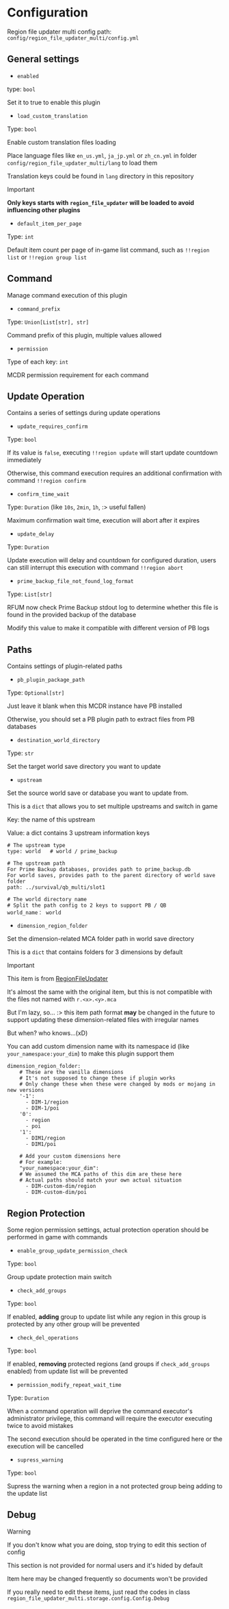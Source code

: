 # Configuration

Region file updater multi config path: `config/region_file_updater_multi/config.yml`


## General settings
- `enabled`

type: `bool`

Set it to true to enable this plugin


- `load_custom_translation`

Type: `bool`

Enable custom translation files loading

Place language files like `en_us.yml`, `ja_jp.yml` or `zh_cn.yml` in folder `config/region_file_updater_multi/lang` to load them

Translation keys could be found in `lang` directory in this repository

> [!IMPORTANT]
> **Only keys starts with `region_file_updater` will be loaded to avoid influencing other plugins**


- `default_item_per_page`

Type: `int`

Default item count per page of in-game list command, such as `!!region list` or `!!region group list`


## Command

Manage command execution of this plugin

- `command_prefix`

Type: `Union[List[str], str]`

Command prefix of this plugin, multiple values allowed


- `permission`

Type of each key: `int`

MCDR permission requirement for each command


## Update Operation

Contains a series of settings during update operations

- `update_requires_confirm`

Type: `bool`

If its value is `false`, executing `!!region update` will start update countdown immediately 

Otherwise, this command execution requires an additional confirmation with command `!!region confirm`

- `confirm_time_wait`

Type: `Duration` (like `10s`, `2min`, `1h`, :> useful fallen)

Maximum confirmation wait time, execution will abort after it expires

- `update_delay`

Type: `Duration`

Update execution will delay and countdown for configured duration, users can still interrupt this execution with command `!!region abort`

- `prime_backup_file_not_found_log_format`

Type: `List[str]`

RFUM now check Prime Backup stdout log to determine whether this file is found in the provided backup of the database

Modify this value to make it compatible with different version of PB logs


## Paths

Contains settings of plugin-related paths

- `pb_plugin_package_path`

Type: `Optional[str]`

Just leave it blank when this MCDR instance have PB installed

Otherwise, you should set a PB plugin path to extract files from PB databases

- `destination_world_directory`

Type: `str`

Set the target world save directory you want to update

- `upstream`

Set the source world save or database you want to update from.

This is a `dict` that allows you to set multiple upstreams and switch in game

Key: the name of this upstream

Value: a dict contains 3 upstream information keys

    # The upstream type
    type: world   # world / prime_backup
    
    # The upstream path
    For Prime Backup databases, provides path to prime_backup.db
    For world saves, provides path to the parent directory of world save folder
    path: ../survival/qb_multi/slot1

    # The world directory name
    # Split the path config to 2 keys to support PB / QB
    world_name： world


- `dimension_region_folder`

Set the dimension-related MCA folder path in world save directory

This is a `dict` that contains folders for 3 dimensions by default

> [!IMPORTANT]
> This item is from [RegionFileUpdater](https://github.com/TISUnion/RegionFileUpdater)
> 
> It's almost the same with the original item, but this is not compatible with the files not named with `r.<x>.<y>.mca`
>
> But I'm lazy, so... :> this item path format **may** be changed in the future to support updating these dimension-related files with irregular names
>
> But when? who knows...(xD)

You can add custom dimension name with its namespace id (like `your_namespace:your_dim`) to make this plugin support them


    dimension_region_folder:
        # These are the vanilla dimensions
        # It's not supposed to change these if plugin works
        # Only change these when these were changed by mods or mojang in new versions
        '-1':
          - DIM-1/region
          - DIM-1/poi
        '0':
          - region
          - poi
        '1':
          - DIM1/region
          - DIM1/poi

        # Add your custom dimensions here
        # For example:
        "your_namespace:your_dim":
        # We assumed the MCA paths of this dim are these here
        # Actual paths should match your own actual situation
          - DIM-custom-dim/region
          - DIM-custom-dim/poi


## Region Protection

Some region permission settings, actual protection operation should be performed in game with commands

- `enable_group_update_permission_check`

Type: `bool`

Group update protection main switch

- `check_add_groups`

Type: `bool`

If enabled, **adding** group to update list while any region in this group is protected by any other group will be prevented

- `check_del_operations`

Type: `bool`

If enabled, **removing** protected regions (and groups if `check_add_groups` enabled) from update list will be prevented

- `permission_modify_repeat_wait_time`

Type: `Duration`

When a command operation will deprive the command executor's administrator privilege, this command will require the executor executing twice to avoid mistakes

The second execution should be operated in the time configured here or the execution will be cancelled

- `supress_warning`

Type: `bool`

Supress the warning when a region in a not protected group being adding to the update list


## Debug

> [!WARNING]
> If you don't know what you are doing, stop trying to edit this section of config

This section is not provided for normal users and it's hided by default

Item here may be changed frequently so documents won't be provided

If you really need to edit these items, just read the codes in class `region_file_updater_multi.storage.config.Config.Debug`
